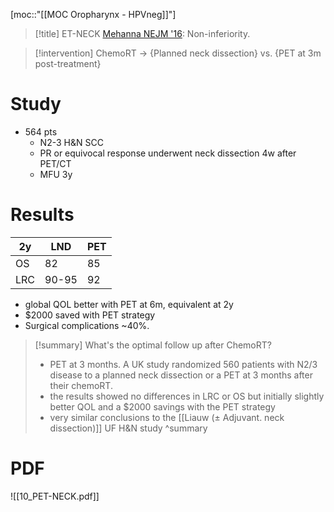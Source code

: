 [moc::"[[MOC Oropharynx - HPVneg]]"]
>[!title]
> ET-NECK [Mehanna NEJM '16](https://www.nejm.org/doi/full/10.1056/NEJMoa1514493): Non-inferiority.

>[!intervention]
> ChemoRT -> {Planned neck dissection} vs. {PET at 3m post-treatment}

# Study
- 564 pts
	- N2-3 H&N SCC
	- PR or equivocal response underwent neck dissection 4w after PET/CT
	- MFU 3y

# Results

| 2y  | LND   | PET |
| --- | ----- | --- |
| OS  | 82    | 85  |
| LRC | 90-95 | 92  |

- global QOL better with PET at 6m, equivalent at 2y
- $2000 saved with PET strategy
- Surgical complications ~40%.

>[!summary]
> What's the optimal follow up after ChemoRT?
> - PET at 3 months. A UK study randomized 560 patients with N2/3 disease to a planned neck dissection or a PET at 3 months after their chemoRT.
> - the results showed no differences in LRC or OS but initially slightly better QOL and a $2000 savings with the PET strategy
> - very similar conclusions to the [[Liauw (± Adjuvant. neck dissection)]] UF H&N study 
>^summary

# PDF
![[10_PET-NECK.pdf]]